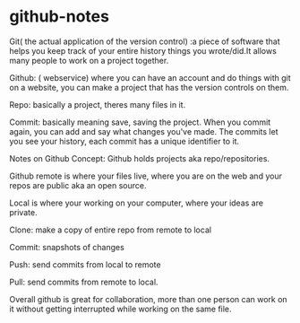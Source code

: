 # github-notes

Git( the actual application of the version control) :a piece of software that helps you keep track of your entire history things you wrote/did.It allows many people to work on a project together. 

Github: ( webservice) where you can have an account and do things with git on a website, you can make a project that has the version controls on them. 

Repo: basically a project, theres many files in it. 

Commit: basically meaning save, saving the project. When you commit again, you can add and say what changes you've made. The commits let you see your history, each commit has a unique identifier to it. 


Notes on Github Concept:
Github holds projects aka repo/repositories.
 
Github remote is where your files live, where you are on the web and your repos are public aka an open source. 

Local is where your working on your computer, where your ideas are private. 

Clone: make a copy of entire repo from remote to local

Commit: snapshots of changes

Push: send commits from local to remote

Pull: send commits from remote to local. 

Overall github is great for collaboration, more than one person can work on it without getting interrupted while working on the same file. 



